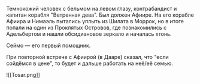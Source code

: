 Темнокожий человек с бельмом на левом глазу, контрабандист и капитан корабля "Ветренная дева".  Был должен Афиире. На его корабле Афиира и Нимаэль пытались уплыть из Шилата в Моррок, но в итоге попали на один из Проклятых Островов, где познакомились с Адельбертом и нашли обсидиановое зеркало и началась хтонь.

Сеймо — его первый помощник.

При повторной встрече с Афиирой (в Дааре) сказал, что "если сойдёмся в цене", то будет и дальше работать на неё/её семью. 

![[Tosar.png]]


